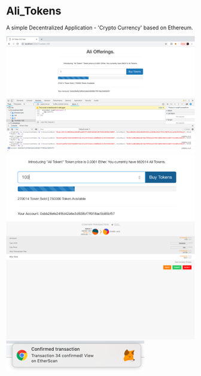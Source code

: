 # Ali_Tokens
A simple Decentralized Application -  'Crypto Currency' based on Ethereum.

![](TS_1.png)
![](TS_2.png)
![](TS_3.png)
![](TS_4.png)







